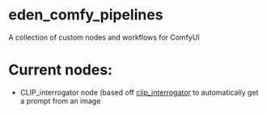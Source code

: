 # eden_comfy_pipelines
A collection of custom nodes and workflows for ComfyUI

# Current nodes:
- CLIP_interrogator node (based off [clip_interrogator](https://github.com/pharmapsychotic/clip-interrogator) to automatically get a prompt from an image
